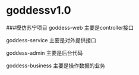 # goddessv1.0
###模仿苏宁项目
goddess-web 主要是controller接口

goddess-service 主要是对外提供接口

goddess-admin 主要是后台代码

goddess-business 主要是操作数据的业务
